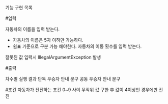 기능 구현 목록

#입력

자동차의 이름을 입력 받는다.
- 자동차의 이름은 5자 이하만 가능하다.
- 쉼표 기준으로 구분 가능 해야한다.
자동차의 이동 횟수를 입력 받는다.

잘못된 값 입력시 IllegalArgumentException 발생

#출력

차수별 실행 결과
단독 우승자 안내 문구
공동 우승자 안내 문구

#조건
자동차가 전진하는 조건
0~9 사이 무작위 값 구한 후 값이 4이상인 경우에만 전진